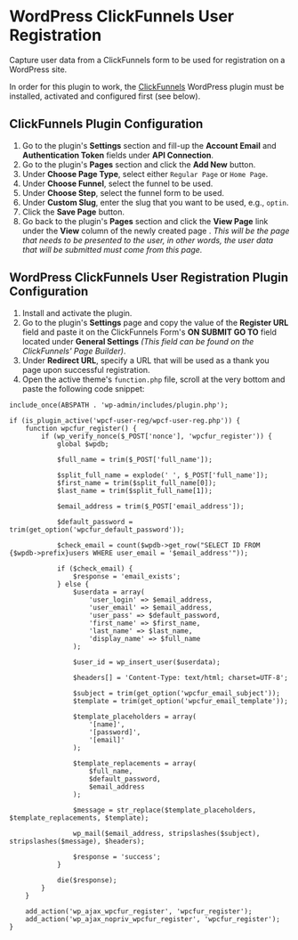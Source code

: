 # WordPress ClickFunnels User Registration
Capture user data from a ClickFunnels form to be used for registration on a WordPress site.

In order for this plugin to work, the [ClickFunnels](https://wordpress.org/plugins/clickfunnels/) WordPress plugin must be installed, activated and configured first (see below).

## ClickFunnels Plugin Configuration

1. Go to the plugin's **Settings** section and fill-up the **Account Email** and **Authentication Token** fields under **API Connection**.
2. Go to the plugin's **Pages** section and click the **Add New** button.
3. Under **Choose Page Type**, select either `Regular Page` or `Home Page`.
4. Under **Choose Funnel**, select the funnel to be used.
5. Under **Choose Step**, select the funnel form to be used.
6. Under **Custom Slug**, enter the slug that you want to be used, e.g., `optin`.
7. Click the **Save Page** button.
8. Go back to the plugin's **Pages** section and click the **View Page** link under the **View** column of the newly created page . _This will be the page that needs to be presented to the user, in other words, the user data that will be submitted must come from this page._

## WordPress ClickFunnels User Registration Plugin Configuration

1. Install and activate the plugin.
2. Go to the plugin's **Settings** page and copy the value of the **Register URL** field and paste it on the ClickFunnels Form's **ON SUBMIT GO TO** field located under **General Settings** _(This field can be found on the ClickFunnels' Page Builder)_.
3. Under **Redirect URL**, specify a URL that will be used as a thank you page upon successful registration.
4. Open the active theme's `function.php` file, scroll at the very bottom and paste the following code snippet:

```
include_once(ABSPATH . 'wp-admin/includes/plugin.php');

if (is_plugin_active('wpcf-user-reg/wpcf-user-reg.php')) {
    function wpcfur_register() {
        if (wp_verify_nonce($_POST['nonce'], 'wpcfur_register')) {
            global $wpdb;

			$full_name = trim($_POST['full_name']);

			$split_full_name = explode(' ', $_POST['full_name']);
			$first_name = trim($split_full_name[0]);
			$last_name = trim($split_full_name[1]);

			$email_address = trim($_POST['email_address']);

			$default_password = trim(get_option('wpcfur_default_password'));

			$check_email = count($wpdb->get_row("SELECT ID FROM {$wpdb->prefix}users WHERE user_email = '$email_address'"));

			if ($check_email) {
				$response = 'email_exists';
			} else {
				$userdata = array(
					'user_login' => $email_address,
					'user_email' => $email_address,
					'user_pass' => $default_password,
					'first_name' => $first_name,
					'last_name' => $last_name,
					'display_name' => $full_name
				);

				$user_id = wp_insert_user($userdata);

				$headers[] = 'Content-Type: text/html; charset=UTF-8';

				$subject = trim(get_option('wpcfur_email_subject'));
				$template = trim(get_option('wpcfur_email_template'));

				$template_placeholders = array(
					'[name]', 
					'[password]',
					'[email]'
				);

				$template_replacements = array(
					$full_name,
					$default_password,
					$email_address
				);

				$message = str_replace($template_placeholders, $template_replacements, $template);

				wp_mail($email_address, stripslashes($subject), stripslashes($message), $headers);

				$response = 'success';
			}

			die($response);
		}
    }

    add_action('wp_ajax_wpcfur_register', 'wpcfur_register');
    add_action('wp_ajax_nopriv_wpcfur_register', 'wpcfur_register');
}
```
